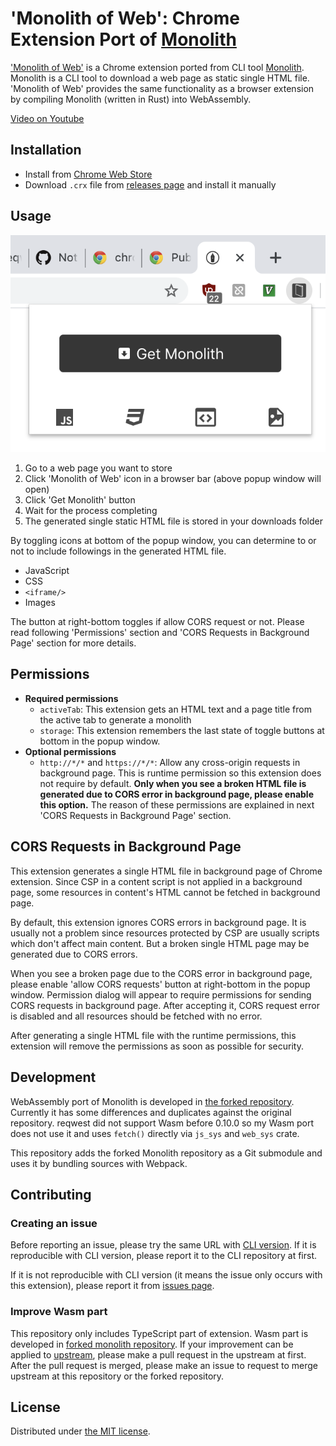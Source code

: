'Monolith of Web': Chrome Extension Port of [Monolith][1]
=========================================================

['Monolith of Web'][6] is a Chrome extension ported from CLI tool [Monolith][1]. Monolith is a CLI tool to
download a web page as static single HTML file. 'Monolith of Web' provides the same functionality as
a browser extension by compiling Monolith (written in Rust) into WebAssembly.

[Video on Youtube][2]

## Installation

- Install from [Chrome Web Store][7]
- Download `.crx` file from [releases page][5] and install it manually

## Usage

![popup screenshot](./resources/popup.png)

1. Go to a web page you want to store
2. Click 'Monolith of Web' icon in a browser bar (above popup window will open)
3. Click 'Get Monolith' button
4. Wait for the process completing
5. The generated single static HTML file is stored in your downloads folder

By toggling icons at bottom of the popup window, you can determine to or not to include followings
in the generated HTML file.

- JavaScript
- CSS
- `<iframe/>`
- Images

The button at right-bottom toggles if allow CORS request or not. Please read following 'Permissions'
section and 'CORS Requests in Background Page' section for more details.

## Permissions

- **Required permissions**
  - `activeTab`: This extension gets an HTML text and a page title from the active tab to generate a monolith
  - `storage`: This extension remembers the last state of toggle buttons at bottom in the popup window.
- **Optional permissions**
  - `http://*/*` and `https://*/*`: Allow any cross-origin requests in background page. This is runtime
    permission so this extension does not require by default. **Only when you see a broken HTML file is
    generated due to CORS error in background page, please enable this option.** The reason of these
    permissions are explained in next 'CORS Requests in Background Page' section.

## CORS Requests in Background Page

This extension generates a single HTML file in background page of Chrome extension. Since CSP in a
content script is not applied in a background page, some resources in content's HTML cannot be fetched
in background page.

By default, this extension ignores CORS errors in background page. It is usually not a problem since
resources protected by CSP are usually scripts which don't affect main content. But a broken single HTML
page may be generated due to CORS errors.

When you see a broken page due to the CORS error in background page, please enable 'allow CORS requests'
button at right-bottom in the popup window. Permission dialog will appear to require permissions for
sending CORS requests in background page. After accepting it, CORS request error is disabled and all
resources should be fetched with no error.

After generating a single HTML file with the runtime permissions, this extension will remove the permissions
as soon as possible for security.

## Development

WebAssembly port of Monolith is developed in [the forked repository][4]. Currently it has some differences
and duplicates against the original repository. reqwest did not support Wasm before 0.10.0 so my Wasm
port does not use it and uses `fetch()` directly via `js_sys` and `web_sys` crate.

This repository adds the forked Monolith repository as a Git submodule and uses it by bundling sources
with Webpack.

## Contributing

### Creating an issue

Before reporting an issue, please try the same URL with [CLI version][1]. If it is reproducible with
CLI version, please report it to the CLI repository at first.

If it is not reproducible with CLI version (it means the issue only occurs with this extension), please
report it from [issues page][8].

### Improve Wasm part

This repository only includes TypeScript part of extension. Wasm part is developed in
[forked monolith repository][4]. If your improvement can be applied to [upstream][1], please make a
pull request in the upstream at first. After the pull request is merged, please make an issue to
request to merge upstream at this repository or the forked repository.

## License

Distributed under [the MIT license](LICENSE).


[1]: https://github.com/Y2Z/monolith
[2]: https://www.youtube.com/watch?v=xBIrFlYE1W0
[3]: https://chrome.google.com/webstore/detail/koalogomkahjlabefiglodpnhhkokekg
[4]: https://github.com/rhysd/monolith
[5]: https://github.com/rhysd/monolith-of-web/releases
[6]: https://github.com/rhysd/monolith-of-web
[7]: https://chrome.google.com/webstore/detail/monolith/koalogomkahjlabefiglodpnhhkokekg
[8]: https://github.com/rhysd/monolith-of-web/issues

